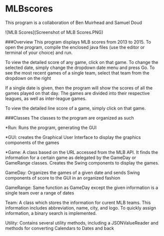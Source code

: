 # MLBscores
This program is a collaboration of Ben Muirhead and Samuel Doud

![MLB Scores](Screenshot of MLB Scores.PNG)

###Overview
This program displays MLB scores from 2013 to 2015. 
To open the program, compile the enclosed java files (use the editor or terminal of your choice) and run.

To view the detailed score of any game, click on that game. To change the selected date, simply change the dropdown date menu and press Go. To see the most recent games of a single team, select that team from the dropdown on the right


If a single date is given, then the program will show the scores of all the games played on that day. The games are divided into their respective leagues, as well as inter-league games.

To view the detailed line score of a game, simply click on that game.

###Classes
The classes to the program are organized as such

*Run: Runs the program, generating the GUI

*GUI: creates the Graphical User Interface to display the graphics components of the games

*Game: A class based on the URL accessed from the MLB API. It finds the information for a certain game as delegated by the GameDay or GameRange classes. Creates the Swing components to display the games.

GameDay: Organizes the games of a given date and sends Swing components of score to the GUI in an organized fashion

GameRange: Same function as GameDay except the given information is a single
team over a range of dates

Team: A class which stores the information for curent MLB teams. This information includes abbreviation, name, city, and logo. To quickly assign information, a binary search is implemented.

Utility: Contains several utility methods, including a JSONValueReader and methods for converting Calendars to Dates and back
